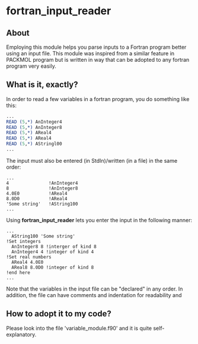 # fortran_input_reader
## About

Employing this module helps you parse inputs to a Fortran program better using an input file. This module was inspired from a similar feature in PACKMOL program but is written in way that can be adopted to any fortran program very easily.

## What is it, exactly?
In order to read a few variables in a fortran program, you do something like this:
```fortran
...
READ (5,*) AnInteger4
READ (5,*) AnInteger8
READ (5,*) AReal4
READ (5,*) AReal4
READ (5,*) AStringl00
...
```
The input must also be entered (in StdIn)/written (in a file) in the same order:
```text
...
4               !AnInteger4
8               !AnInteger8
4.0E0           !AReal4
8.0D0           !AReal4
'Some string'   !AString100
...
```

Using **fortran_input_reader** lets you enter the input in the following manner:
```text
...
  AString100 'Some string'
!Set integers
  AnInteger8 8 !interger of kind 8
  AnInteger4 4 !integer of kind 4
!Set real numbers
  AReal4 4.0E0
  AReal8 8.0D0 !integer of kind 8
!end here
...
```
Note that the variables in the input file can be "declared" in any order. In addition, the file can have comments and indentation for readability and 

## How to adopt it to my code?

Please look into the file 'variable_module.f90' and it is quite self-explanatory. 

